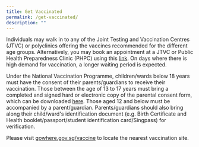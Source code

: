 ```yaml
---
title: Get Vaccinated
permalink: /get-vaccinated/
description: ""
---
```

Individuals may walk in to any of the Joint Testing and Vaccination Centres (JTVC) or polyclinics offering the vaccines recommended for the different age groups. Alternatively, you may book an appointment at a JTVC or Public Health Preparedness Clinic (PHPC) using this [link](https://book.health.gov.sg/covid). On days where there is high demand for vaccination, a longer waiting period is expected.
 
Under the National Vaccination Programme, children/wards below 18 years must have the consent of their parents/guardians to receive their vaccination. Those between the age of 13 to 17 years must bring a completed and signed hard or electronic copy of the parental consent form, which can be downloaded <a href="https://www.go.gov.sg/parcf/">here</a>. Those aged 12 and below must be accompanied by a parent/guardian. Parents/guardians should also bring along their child/ward's identification document (e.g. Birth Certificate and Health booklet/passport/student identification card/Singpass) for verification.

Please visit [gowhere.gov.sg/vaccine](https://www.gowhere.gov.sg/vaccine) to locate the nearest vaccination site.